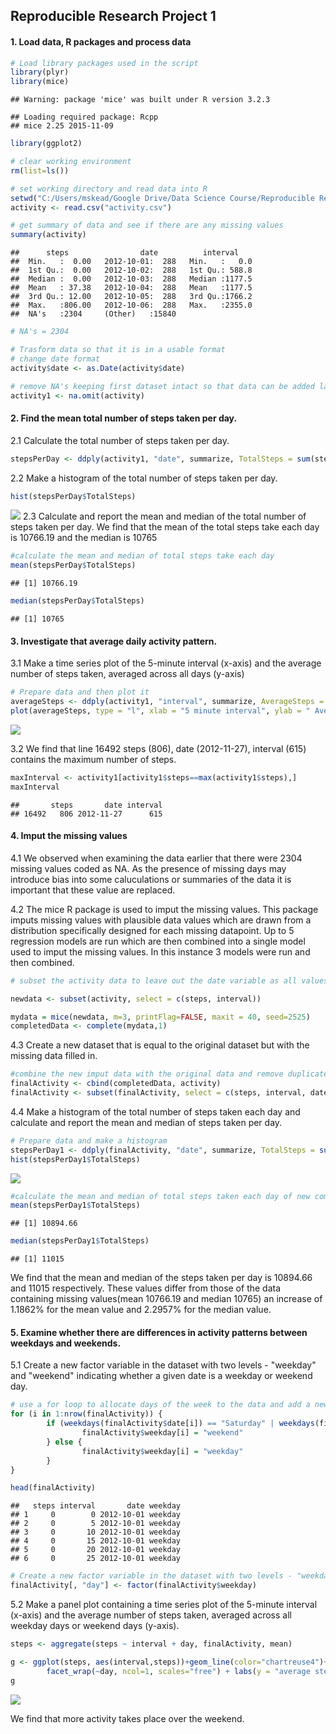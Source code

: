 
## Reproducible Research Project 1

#### 1. Load data, R packages and process data


```r
# Load library packages used in the script
library(plyr)
library(mice)
```

```
## Warning: package 'mice' was built under R version 3.2.3
```

```
## Loading required package: Rcpp
## mice 2.25 2015-11-09
```

```r
library(ggplot2)

# clear working environment
rm(list=ls())

# set working directory and read data into R
setwd("C:/Users/mskead/Google Drive/Data Science Course/Reproducible Research")
activity <- read.csv("activity.csv")

# get summary of data and see if there are any missing values
summary(activity)
```

```
##      steps                date          interval     
##  Min.   :  0.00   2012-10-01:  288   Min.   :   0.0  
##  1st Qu.:  0.00   2012-10-02:  288   1st Qu.: 588.8  
##  Median :  0.00   2012-10-03:  288   Median :1177.5  
##  Mean   : 37.38   2012-10-04:  288   Mean   :1177.5  
##  3rd Qu.: 12.00   2012-10-05:  288   3rd Qu.:1766.2  
##  Max.   :806.00   2012-10-06:  288   Max.   :2355.0  
##  NA's   :2304     (Other)   :15840
```

```r
# NA's = 2304 

# Trasform data so that it is in a usable format
# change date format 
activity$date <- as.Date(activity$date)

# remove NA's keeping first dataset intact so that data can be added later
activity1 <- na.omit(activity)
```

#### 2. Find the mean total number of steps taken per day.

  2.1 Calculate the total number of steps taken per day.

```r
stepsPerDay <- ddply(activity1, "date", summarize, TotalSteps = sum(steps))
```

  2.2 Make a histogram of the total number of steps taken per day.


```r
hist(stepsPerDay$TotalSteps)
```

![](PA1_template_files/figure-html/unnamed-chunk-3-1.png) 
  2.3 Calculate and report the mean and median of the total number of steps taken
  per day. We find that the mean of the total steps take each day is 10766.19 and
  the median is 10765


```r
#calculate the mean and median of total steps take each day
mean(stepsPerDay$TotalSteps)
```

```
## [1] 10766.19
```

```r
median(stepsPerDay$TotalSteps)
```

```
## [1] 10765
```

#### 3. Investigate that average daily activity pattern.

  3.1 Make a time series plot of the 5-minute interval (x-axis) and the average
  number of steps taken, averaged across all days (y-axis)


```r
# Prepare data and then plot it
averageSteps <- ddply(activity1, "interval", summarize, AverageSteps = mean(steps))
plot(averageSteps, type = "l", xlab = "5 minute interval", ylab = " Average number of steps")
```

![](PA1_template_files/figure-html/unnamed-chunk-5-1.png) 

  3.2 We find that line 16492 steps (806), date (2012-11-27), interval (615)
  contains the maximum number of steps.


```r
maxInterval <- activity1[activity1$steps==max(activity1$steps),]
maxInterval
```

```
##       steps       date interval
## 16492   806 2012-11-27      615
```

#### 4. Imput the missing values

  4.1 We observed when examining the data earlier that there were 2304 missing
  values coded as NA. As the presence of missing days may introduce bias into some
  caluculations or summaries of the data it is important that these value are
  replaced.

  4.2 The mice R package  is used to imput the missing values. This package imputs
  missing values with plausible data values which are drawn from a distribution
  specifically designed for each missing datapoint. Up to 5 regression models are
  run which are then combined into a single model used to imput the missing
  values. In this instance 3 models were run and then combined.


```r
# subset the activity data to leave out the date variable as all values have to be numeric and use the mice package to replace NA values 

newdata <- subset(activity, select = c(steps, interval))

mydata = mice(newdata, m=3, printFlag=FALSE, maxit = 40, seed=2525)
completedData <- complete(mydata,1)
```

  4.3 Create a new dataset that is equal to the original dataset but with the
  missing data filled in.


```r
#combine the new imput data with the original data and remove duplicate columns
finalActivity <- cbind(completedData, activity)
finalActivity <- subset(finalActivity, select = c(steps, interval, date))
```

  4.4 Make a histogram of the total number of steps taken each day and calculate
  and report the mean and median of steps taken per day.


```r
# Prepare data and make a histogram
stepsPerDay1 <- ddply(finalActivity, "date", summarize, TotalSteps = sum(steps))
hist(stepsPerDay1$TotalSteps)
```

![](PA1_template_files/figure-html/unnamed-chunk-9-1.png) 

```r
#calculate the mean and median of total steps taken each day of new completed dataset
mean(stepsPerDay1$TotalSteps)
```

```
## [1] 10894.66
```

```r
median(stepsPerDay1$TotalSteps)
```

```
## [1] 11015
```

We find that the mean and median of the steps taken per day is 10894.66 and 11015 respectively. These values differ from those of the data containing missing values(mean 10766.19 and median 10765) an increase of 1.1862% for the mean value and 2.2957% for the median value.

#### 5. Examine whether there are differences in activity patterns between weekdays and weekends.

  5.1 Create a new factor variable in the dataset with two levels - "weekday" and
  "weekend" indicating whether a given date is a weekday or weekend day.


```r
# use a for loop to allocate days of the week to the data and add a new weekday column
for (i in 1:nrow(finalActivity)) {
        if (weekdays(finalActivity$date[i]) == "Saturday" | weekdays(finalActivity$date[i]) == "Sunday") {
                finalActivity$weekday[i] = "weekend"
        } else {
                finalActivity$weekday[i] = "weekday"
        }
}

head(finalActivity)
```

```
##   steps interval       date weekday
## 1     0        0 2012-10-01 weekday
## 2     0        5 2012-10-01 weekday
## 3     0       10 2012-10-01 weekday
## 4     0       15 2012-10-01 weekday
## 5     0       20 2012-10-01 weekday
## 6     0       25 2012-10-01 weekday
```

```r
# Create a new factor variable in the dataset with two levels - "weekday" and "weekend" indicating whether a given date is a weekday or weekend day. 
finalActivity[, "day"] <- factor(finalActivity$weekday)
```

  5.2 Make a panel plot containing a time series plot of the 5-minute interval
  (x-axis) and the average number of steps taken, averaged across all weekday days
  or weekend days (y-axis).


```r
steps <- aggregate(steps ~ interval + day, finalActivity, mean)

g <- ggplot(steps, aes(interval,steps))+geom_line(color="chartreuse4")+
        facet_wrap(~day, ncol=1, scales="free") + labs(y = "average steps taken", title = 'Comparison of acitivty during the week and weekend') + theme(plot.title = element_text(size=12, face="bold"))
g
```

![](PA1_template_files/figure-html/unnamed-chunk-11-1.png) 


We find that more activity takes place over the weekend.
